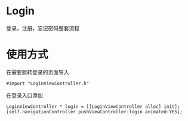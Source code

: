 # Login

登录，注册，忘记密码整套流程

# 使用方式

在需要跳转登录的页面导入 

    #import "LoginViewController.h"

在登录入口添加

    LoginViewController * login = [[LoginViewController alloc] init];
    [self.navigationController pushViewController:login animated:YES];


